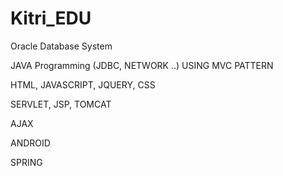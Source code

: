 # Kitri_EDU

Oracle Database System

JAVA Programming (JDBC, NETWORK ..) USING MVC PATTERN

HTML, JAVASCRIPT, JQUERY, CSS

SERVLET, JSP, TOMCAT

AJAX

ANDROID

SPRING

